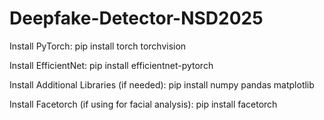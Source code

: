 # Deepfake-Detector-NSD2025
Install PyTorch:
pip install torch torchvision

Install EfficientNet:
pip install efficientnet-pytorch

Install Additional Libraries (if needed):
pip install numpy pandas matplotlib

Install Facetorch (if using for facial analysis):
pip install facetorch
